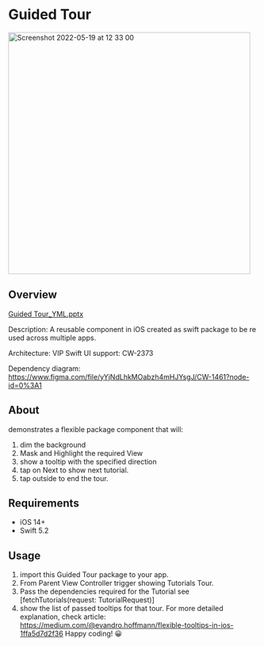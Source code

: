 # Guided Tour
<img width="488" alt="Screenshot 2022-05-19 at 12 33 00" src="https://user-images.githubusercontent.com/53406407/169230746-31dcb77a-22d0-41f1-8aa1-01983620ff10.png">

## Overview 
[Guided Tour_YML.pptx](https://github.com/raghav1786/SwiftApps/files/8726134/Guided.Tour_YML.pptx)

Description: A reusable component in iOS created as swift package to be re used across multiple apps.

Architecture: VIP
Swift UI support: CW-2373

Dependency diagram:
https://www.figma.com/file/yYjNdLhkMOabzh4mHJYsgJ/CW-1461?node-id=0%3A1

## About
demonstrates a flexible package component that will:
1. dim the background
2. Mask and Highlight the required View
3. show a tooltip with the specified direction
4. tap on Next to show next tutorial.
5. tap outside to end the tour.

## Requirements
* iOS 14+
* Swift 5.2

## Usage
1. import this Guided Tour package to your app.
2. From Parent View Controller trigger showing Tutorials Tour.
3. Pass the dependencies required for the Tutorial  see [fetchTutorials(request: TutorialRequest)]
4. show the list of passed tooltips for that tour.
For more detailed explanation, check article: https://medium.com/@evandro.hoffmann/flexible-tooltips-in-ios-1ffa5d7d2f36
Happy coding! 😀
